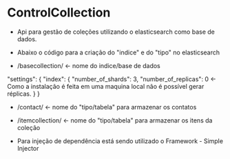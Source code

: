 # ControlCollection
* Api para gestão de coleções utilizando o elasticsearch como base de dados.

* Abaixo o código para a criação do "indice" e do "tipo" no elasticsearch

* /basecollection/ <- nome do indice/base de dados

"settings": {
    "index": {
      "number_of_shards": 3,
      "number_of_replicas": 0 <- Como a instalação é feita em uma maquina local não é possível gerar réplicas.
    }
}

* /contact/ <- nome do "tipo/tabela" para armazenar os contatos
* /itemcollection/ <- nome do "tipo/tabela" para armazenar os itens da coleção

* Para injeção de dependência está sendo utilizado o Framework - Simple Injector
